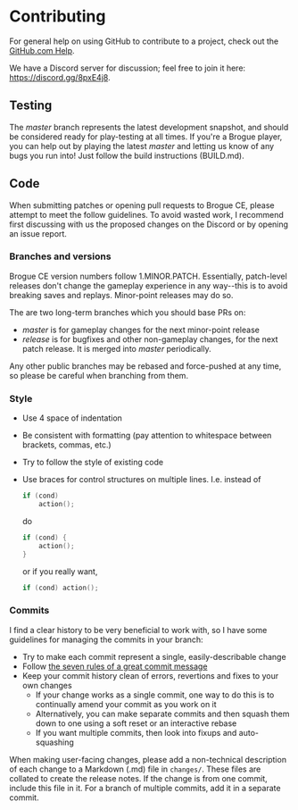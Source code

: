 Contributing
============

For general help on using GitHub to contribute to a project, check out the
[GitHub.com Help][1].

We have a Discord server for discussion; feel free to join it here:
https://discord.gg/8pxE4j8.

## Testing

The *master* branch represents the latest development snapshot, and should be
considered ready for play-testing at all times. If you're a Brogue player, you
can help out by playing the latest *master* and letting us know of any bugs you
run into! Just follow the build instructions (BUILD.md).

## Code

When submitting patches or opening pull requests to Brogue CE, please
attempt to meet the follow guidelines. To avoid wasted work, I recommend
first discussing with us the proposed changes on the Discord or by opening
an issue report.

### Branches and versions

Brogue CE version numbers follow 1.MINOR.PATCH. Essentially, patch-level
releases don't change the gameplay experience in any way--this is to avoid
breaking saves and replays. Minor-point releases may do so.

The are two long-term branches which you should base PRs on:

* *master* is for gameplay changes for the next minor-point release
* *release* is for bugfixes and other non-gameplay changes, for the next patch
  release. It is merged into *master* periodically.

Any other public branches may be rebased and force-pushed at any time, so please
be careful when branching from them.

### Style

- Use 4 space of indentation
- Be consistent with formatting (pay attention to whitespace between brackets,
  commas, etc.)
- Try to follow the style of existing code
- Use braces for control structures on multiple lines. I.e. instead of

  ```c
  if (cond)
      action();
  ```

  do

  ```c
  if (cond) {
      action();
  }
  ```

  or if you really want,

  ```c
  if (cond) action();
  ```

### Commits

I find a clear history to be very beneficial to work with, so I have some
guidelines for managing the commits in your branch:

- Try to make each commit represent a single, easily-describable change
- Follow [the seven rules of a great commit message][3]
- Keep your commit history clean of errors, revertions and fixes to your own
  changes
  - If your change works as a single commit, one way to do this is to
    continually amend your commit as you work on it
  - Alternatively, you can make separate commits and then squash them down to
    one using a soft reset or an interactive rebase
  - If you want multiple commits, then look into fixups and auto-squashing

When making user-facing changes, please add a non-technical description of each
change to a Markdown (.md) file in `changes/`. These files are collated to
create the release notes. If the change is from one commit, include this file in
it. For a branch of multiple commits, add it in a separate commit.

[1]: https://help.github.com/en/github
[3]: https://chris.beams.io/posts/git-commit/#seven-rules

